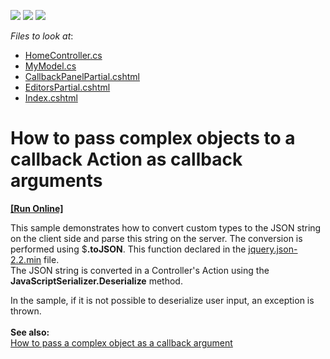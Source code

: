<!-- default badges list -->
![](https://img.shields.io/endpoint?url=https://codecentral.devexpress.com/api/v1/VersionRange/128552755/14.1.3%2B)
[![](https://img.shields.io/badge/Open_in_DevExpress_Support_Center-FF7200?style=flat-square&logo=DevExpress&logoColor=white)](https://supportcenter.devexpress.com/ticket/details/E3338)
[![](https://img.shields.io/badge/📖_How_to_use_DevExpress_Examples-e9f6fc?style=flat-square)](https://docs.devexpress.com/GeneralInformation/403183)
<!-- default badges end -->
<!-- default file list -->
*Files to look at*:

* [HomeController.cs](./CS/DevExpress.Razor/Controllers/HomeController.cs)
* [MyModel.cs](./CS/DevExpress.Razor/Models/MyModel.cs)
* [CallbackPanelPartial.cshtml](./CS/DevExpress.Razor/Views/Home/CallbackPanelPartial.cshtml)
* [EditorsPartial.cshtml](./CS/DevExpress.Razor/Views/Home/EditorsPartial.cshtml)
* [Index.cshtml](./CS/DevExpress.Razor/Views/Home/Index.cshtml)
<!-- default file list end -->
# How to pass complex objects to a callback Action as callback arguments
<!-- run online -->
**[[Run Online]](https://codecentral.devexpress.com/e3338/)**
<!-- run online end -->


<p>This sample demonstrates how to convert custom types to the JSON string on the client side and parse this string on the server. The conversion is performed using $<strong>.toJSON</strong>. This function declared in the <a href="https://github.com/krinkle/jquery-json"><u>jquery.json-2.2.min</u></a> file.<br> The JSON string is converted in a Controller's Action using the <strong>JavaScriptSerializer.Deserialize</strong> method.</p>
<p>In the sample, if it is not possible to deserialize user input, an exception is thrown.<br><br><strong>See also:</strong><br><a href="https://www.devexpress.com/Support/Center/p/T466808">How to pass a complex object as a callback argument</a></p>

<br/>


